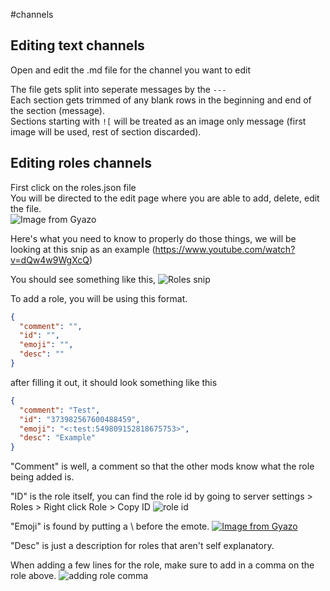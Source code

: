 #channels

## Editing text channels

Open and edit the .md file for the channel you want to edit

The file gets split into seperate messages by the `---`  
Each section gets trimmed of any blank rows in the beginning and end of the section (message).  
Sections starting with `![` will be treated as an image only message (first image will be used, rest of section discarded).  

## Editing roles channels

First click on the roles.json file  
You will be directed to the edit page where you are able to add, delete, edit the file.  
![Image from Gyazo](https://i.gyazo.com/536d7f00cdf60fa4f963c12f66104845.gif)

Here's what you need to know to properly do those things, we will be looking at this snip as an example (https://www.youtube.com/watch?v=dQw4w9WgXcQ)

You should see something like this, ![Roles snip](https://cdn.discordapp.com/attachments/465059517550428173/549808419251421184/unknown.png)

To add a role, you will be using this format.

```json
{
  "comment": "",
  "id": "",
  "emoji": "",
  "desc": ""
}
```

after filling it out, it should look something like this

```json
{
  "comment": "Test",
  "id": "373982567600488459",
  "emoji": "<:test:549809152818675753>",
  "desc": "Example"
}
```

"Comment" is well, a comment so that the other mods know what the role being added is.

"ID" is the role itself, you can find the role id by going to server settings > Roles > Right click Role > Copy ID
![role id](https://cdn.discordapp.com/attachments/465059517550428173/742799856665493604/unknown.png)

"Emoji" is found by putting a \ before the emote. 
[![Image from Gyazo](https://i.gyazo.com/43366b282997025f68ac5aa9de18bee3.gif)](https://gyazo.com/43366b282997025f68ac5aa9de18bee3)

"Desc" is just a description for roles that aren't self explanatory.

When adding a few lines for the role, make sure to add in a comma on the role above.
![adding role comma](https://cdn.discordapp.com/attachments/465059517550428173/549818678795829268/unknown.png)
